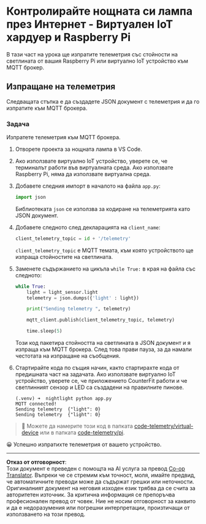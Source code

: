 <!--
CO_OP_TRANSLATOR_METADATA:
{
  "original_hash": "1226517aae5f5b6f904434670394c688",
  "translation_date": "2025-08-28T10:13:12+00:00",
  "source_file": "1-getting-started/lessons/4-connect-internet/single-board-computer-telemetry.md",
  "language_code": "bg"
}
-->
# Контролирайте нощната си лампа през Интернет - Виртуален IoT хардуер и Raspberry Pi

В тази част на урока ще изпратите телеметрия със стойности на светлината от вашия Raspberry Pi или виртуално IoT устройство към MQTT брокер.

## Изпращане на телеметрия

Следващата стъпка е да създадете JSON документ с телеметрия и да го изпратите към MQTT брокера.

### Задача

Изпратете телеметрия към MQTT брокера.

1. Отворете проекта за нощната лампа в VS Code.

1. Ако използвате виртуално IoT устройство, уверете се, че терминалът работи във виртуалната среда. Ако използвате Raspberry Pi, няма да използвате виртуална среда.

1. Добавете следния импорт в началото на файла `app.py`:

    ```python
    import json
    ```

    Библиотеката `json` се използва за кодиране на телеметрията като JSON документ.

1. Добавете следното след декларацията на `client_name`:

    ```python
    client_telemetry_topic = id + '/telemetry'
    ```

    `client_telemetry_topic` е MQTT темата, към която устройството ще изпраща стойностите на светлината.

1. Заменете съдържанието на цикъла `while True:` в края на файла със следното:

    ```python
    while True:
        light = light_sensor.light
        telemetry = json.dumps({'light' : light})

        print("Sending telemetry ", telemetry)
    
        mqtt_client.publish(client_telemetry_topic, telemetry)
    
        time.sleep(5)
    ```

    Този код пакетира стойността на светлината в JSON документ и я изпраща към MQTT брокера. След това прави пауза, за да намали честотата на изпращане на съобщения.

1. Стартирайте кода по същия начин, както стартирахте кода от предишната част на задачата. Ако използвате виртуално IoT устройство, уверете се, че приложението CounterFit работи и че светлинният сензор и LED са създадени на правилните пинове.

    ```output
    (.venv) ➜  nightlight python app.py 
    MQTT connected!
    Sending telemetry  {"light": 0}
    Sending telemetry  {"light": 0}
    ```

> 💁 Можете да намерите този код в папката [code-telemetry/virtual-device](../../../../../1-getting-started/lessons/4-connect-internet/code-telemetry/virtual-device) или в папката [code-telemetry/pi](../../../../../1-getting-started/lessons/4-connect-internet/code-telemetry/pi).

😀 Успешно изпратихте телеметрия от вашето устройство.

---

**Отказ от отговорност**:  
Този документ е преведен с помощта на AI услуга за превод [Co-op Translator](https://github.com/Azure/co-op-translator). Въпреки че се стремим към точност, моля, имайте предвид, че автоматичните преводи може да съдържат грешки или неточности. Оригиналният документ на неговия изходен език трябва да се счита за авторитетен източник. За критична информация се препоръчва професионален превод от човек. Ние не носим отговорност за каквито и да е недоразумения или погрешни интерпретации, произтичащи от използването на този превод.